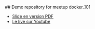 ## Demo repository for meetup docker_101


- [Slide en version PDF](docker-td.pdf)
- [Le live sur Youtube](https://www.youtube.com/watch?v=s4HwhJzuvAo&feature=youtu.be&t=4485)
